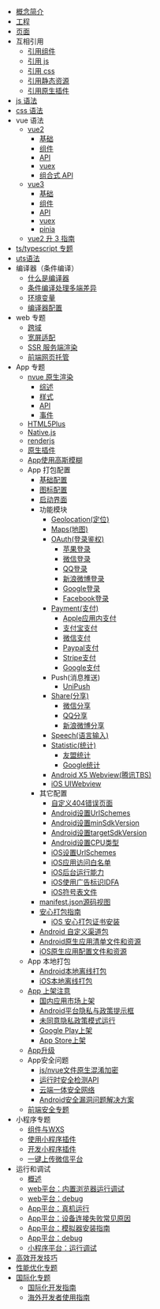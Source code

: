 * [概念简介](/tutorial/)
* [工程](/tutorial/project.md)
* [页面](/tutorial/page.md)
* 互相引用
  * [引用组件](/tutorial/page-component.md)
  * [引用 js](/tutorial/page-script.md)
  * [引用 css](/tutorial/page-style.md)
  * [引用静态资源](/tutorial/page-static-assets.md)
  * [引用原生插件](/plugin/native-plugin.md)
* [js 语法](/tutorial/syntax-js.md)
* [css 语法](/tutorial/syntax-css.md)
* vue 语法
  * [vue2](/tutorial/vue-basics.md)
    * [基础](/tutorial/vue-basics.md)
    * [组件](/tutorial/vue-components.md)
    * [API](/tutorial/vue-api.md)
    * [vuex](/tutorial/vue-vuex.md)
    * [组合式 API](/tutorial/vue-composition-api.md)
  * [vue3](/tutorial/vue3-basics.md)
    * [基础](/tutorial/vue3-basics.md)
    * [组件](/tutorial/vue3-components.md)
    * [API](/tutorial/vue3-api.md)
    * [vuex](/tutorial/vue3-vuex.md)
    * [pinia](/tutorial/vue3-pinia.md)
  * [vue2 升 3 指南](/tutorial/migration-to-vue3.md)
* [ts/typescript 专题](/tutorial/typescript-subject.md)
* [uts语法](syntax-uts.md)
* 编译器（条件编译）
  * [什么是编译器](/tutorial/compiler.md)
  * [条件编译处理多端差异](/tutorial/platform.md)
  * [环境变量](/tutorial/env.md)
  * [编译器配置](/tutorial/compiler-config.md)
* web 专题
  * [跨域](/tutorial/CORS.md)
  * [宽屏适配](/tutorial/adapt.md)
  * [SSR 服务端渲染](/tutorial/ssr.md)
  * [前端网页托管](/uniCloud/hosting.md)
* App 专题
  * [nvue 原生渲染](/tutorial/nvue-outline.md)
    * [综述](/tutorial/nvue-outline.md)
    * [样式](/tutorial/nvue-css.md)
    * [API](/tutorial/nvue-api.md)
    * [事件](/tutorial/nvue-event.md)
  * [HTML5Plus](/tutorial/use-html5plus.md)
  * [Native.js](/tutorial/native-js.md)
  * [renderjs](/tutorial/renderjs.md)
  * [原生插件](https://nativesupport.dcloud.net.cn/NativePlugin/README)
  * [App使用高斯模糊](/tutorial/app-blureffect.md)
  * App 打包配置
    * [基础配置](/tutorial/app-base.md)
    * [图标配置](/tutorial/app-icons.md)
    * [启动界面](/tutorial/app-splashscreen.md)
    * 功能模块
      * [Geolocation(定位)](/tutorial/app-geolocation.md)
      * [Maps(地图)](/tutorial/app-maps.md)
      * [OAuth(登录鉴权)](/tutorial/app-oauth.md)
        * [苹果登录](/tutorial/app-oauth-apple.md)
        * [微信登录](/tutorial/app-oauth-weixin.md)
        * [QQ登录](/tutorial/app-oauth-qq.md)
        * [新浪微博登录](/tutorial/app-oauth-weibo.md)
        * [Google登录](/tutorial/app-oauth-google.md)
        * [Facebook登录](/tutorial/app-oauth-facebook.md)
      * [Payment(支付)](/tutorial/app-payment.md)
        * [Apple应用内支付](/tutorial/app-payment-aip.md)
        * [支付宝支付](/tutorial/app-payment-alipay.md)
        * [微信支付](/tutorial/app-payment-weixin.md)
        * [Paypal支付](/tutorial/app-payment-paypal.md)
        * [Stripe支付](/tutorial/app-payment-stripe.md)
        * [Google支付](/tutorial/app-payment-google.md)
      * Push(消息推送)
        * [UniPush](/tutorial/app-push-unipush.md)
      * [Share(分享)](/tutorial/app-share.md)
        * [微信分享](/tutorial/app-share-weixin.md)
        * [QQ分享](/tutorial/app-share-qq.md)
        * [新浪微博分享](/tutorial/app-share-weibo.md)
      * [Speech(语言输入)](/tutorial/app-speech.md)
      * [Statistic(统计)](/tutorial/app-statistic.md)
        * [友盟统计](/tutorial/app-statistic-umeng.md)
        * [Google统计](/tutorial/app-statistic-google.md)
      * [Android X5 Webview(腾讯TBS)](/tutorial/app-android-x5.md)
      * [iOS UIWebview](/tutorial/app-ios-uiwebview.md)
    * 其它配置
      * [自定义404错误页面](/tutorial/app-webview-error.md)
      * [Android设置UrlSchemes](/tutorial/app-android-schemes.md)
      * [Android设置minSdkVersion](/tutorial/app-android-minsdkversion.md)
      * [Android设置targetSdkVersion](/tutorial/app-android-targetsdkversion.md)
      * [Android设置CPU类型](/tutorial/app-android-abifilters.md)
      * [iOS设置UrlSchemes](/tutorial/app-ios-schemes.md)
      * [iOS应用访问白名单](/tutorial/app-ios-schemewhitelist.md)
      * [iOS后台运行能力](/tutorial/app-ios-uibackgroundmodes.md)
      * [iOS使用广告标识IDFA](/tutorial/app-ios-idfa.md)
      * [iOS符号表文件](/tutorial/app-ios-dsym.md)
    * [manifest.json源码视图](/collocation/manifest-app.md)
    * [安心打包指南](tutorial/build/SafePack.md)
      * [iOS 安心打包证书安装](tutorial/build/iosSafePack.md)
    * [Android 自定义渠道包](tutorial/build/AndroidChannel.md)
    * [Android原生应用清单文件和资源](/tutorial/app-nativeresource-android.md)
	* [iOS原生应用配置文件和资源](/tutorial/app-nativeresource-ios.md)
  * App 本地打包
    * [Android本地离线打包](https://nativesupport.dcloud.net.cn/AppDocs/usesdk/android)
    * [iOS本地离线打包](https://nativesupport.dcloud.net.cn/AppDocs/usesdk/ios)
  * [App 上架注意](/tutorial/store.md)
    * [国内应用市场上架](/tutorial/android-store.md)
    * [Android平台隐私与政策提示框](/tutorial/app-privacy-android.md)
    * [未同意隐私政策模式运行](/tutorial/app-disagreemode.md)
    * [Google Play上架](/tutorial/android-gp.md)
    * [App Store上架](/tutorial/ios-app-store.md)
  * [App升级](/uniCloud/upgrade-center.md)
  * App安全问题
    * [js/nvue文件原生混淆加密](/tutorial/app-sec-confusion.md)
    * [运行时安全检测API](/tutorial/app-sec-api.md)
    * [云端一体安全网络](/uniCloud/secure-network.md)
    * [Android安全漏洞问题解决方案](/tutorial/app-sec-android.md)
  * [前端安全专题](/tutorial/web-security.md)
* 小程序专题
  * [组件与WXS](/tutorial/miniprogram-subject.md)
  * [使用小程序插件](/tutorial/mp-weixin-plugin.md)
  * [开发小程序插件](/tutorial/mp-weixin-plugin-dev.md)
  * [一键上传微信平台](/tutorial/build/publish-mp-weixin-cli.md)
* 运行和调试
  * [概述](run-and-debug.md)
  * [web平台：内置浏览器运行调试](tutorial/debug/debug-web-via-hx.md)
  * [web平台：debug](tutorial/debug/debug-web-via-chrome.md)
  * [App平台：真机运行](run/run-app.md)
  * [App平台：设备连接失败常见原因](run/run-app-faq.md)
  * [App平台：模拟器安装指南](tutorial/run/installSimulator.md)
  * [App平台：debug](tutorial/debug/debug-app.md)
  * [小程序平台：运行调试](tutorial/debug/debug-mp.md)
* [高效开发技巧](/tutorial/snippet.md)
* [性能优化专题](/tutorial/performance.md)
* [国际化专题](/tutorial/i18n.md)
	* [国际化开发指南](/tutorial/i18n.md)
	* [海外开发者使用指南](/tutorial/internationalization.md)
